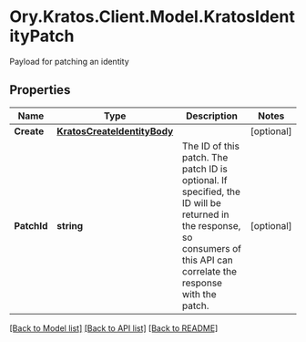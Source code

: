 # Ory.Kratos.Client.Model.KratosIdentityPatch
Payload for patching an identity

## Properties

Name | Type | Description | Notes
------------ | ------------- | ------------- | -------------
**Create** | [**KratosCreateIdentityBody**](KratosCreateIdentityBody.md) |  | [optional] 
**PatchId** | **string** | The ID of this patch.  The patch ID is optional. If specified, the ID will be returned in the response, so consumers of this API can correlate the response with the patch. | [optional] 

[[Back to Model list]](../../README.md#documentation-for-models) [[Back to API list]](../../README.md#documentation-for-api-endpoints) [[Back to README]](../../README.md)

